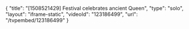 {
    "title": "[1508521429] Festival celebrates ancient Queen",
    "type": "solo",
    "layout": "iframe-static",
    "videoId": "123186499",
    "url": "\/tvpembed\/123186499"
}